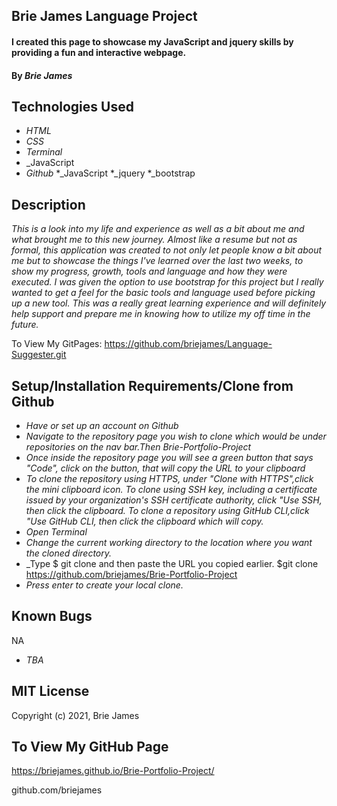 ## Brie James Language Project

#### I created this page to showcase my JavaScript and jquery skills by providing a fun and interactive webpage.
#### By _**Brie James**_

## Technologies Used

* _HTML_
* _CSS_
* _Terminal_
* _JavaScript
* _Github_
*_JavaScript
*_jquery
*_bootstrap


## Description

_This is a look into my life and experience as well as a bit about me and what brought me to this new journey. Almost like a resume but not as formal, this application was created to not only let people know a bit about me but to showcase the things I've learned over the last two weeks, to show my progress, growth, tools and language and how they were executed. I was given the option to use bootstrap for this project but I really wanted to get a feel for the basic tools and language used before picking up a new tool. This was a really great learning experience and will definitely help support and prepare me in knowing how to utilize my off time in the future._

To View My GitPages:
https://github.com/briejames/Language-Suggester.git

## Setup/Installation Requirements/Clone from Github

* _Have or set up an account on Github_
* _Navigate to the repository page you wish to clone which would be under         repositories on the nav bar.Then Brie-Portfolio-Project_
* _Once inside the repository page you will see a green button that says "Code", click on the button, that will copy the URL to your clipboard_
* _To clone the repository using HTTPS, under "Clone with HTTPS",click the mini clipboard icon. To clone using SSH key, including a certificate issued by your organization's SSH certificate authority, click "Use SSH, then click the clipboard. To clone a repository using GitHub CLI,click "Use GitHub CLI, then click the clipboard which will copy._
* _Open Terminal_
* _Change the current working directory to the location where you want the cloned directory._
* _Type $ git clone and then paste the URL you copied earlier. $git clone https://github.com/briejames/Brie-Portfolio-Project
* _Press enter to create your local clone._


## Known Bugs
NA

* _TBA_

## MIT License

Copyright (c) 2021, Brie James


## To View My GitHub Page 

https://briejames.github.io/Brie-Portfolio-Project/ 

github.com/briejames  
